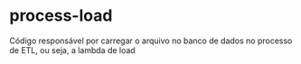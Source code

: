 # process-load
Código responsável por carregar o arquivo no banco de dados no processo de ETL, ou seja, a lambda de load
